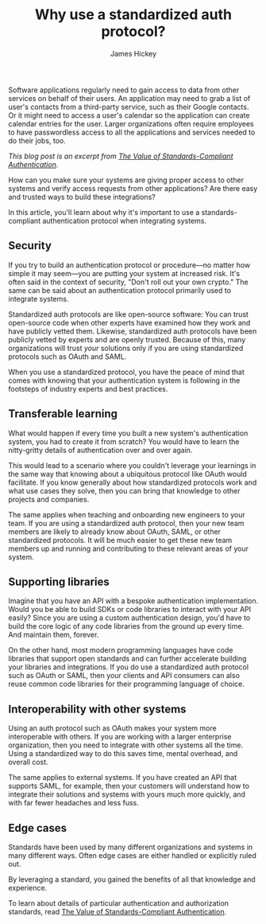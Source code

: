 ﻿---
layout: blog-post
title: Why use a standardized auth protocol?
description: Top highlights from the FusionAuth forum in May.
author: James Hickey
image: blogs/may-2021-forum-highlights/nextauth-sso-with-the-login-api-and-duplicate-key-errors-header-image.png
category: blog
tags: topic-forum-posts
excerpt_separator: "<!--more-->"
---

Software applications regularly need to gain access to data from other services on behalf of their users. An application may need to grab a list of user's contacts from a third-party service, such as their Google contacts. Or it might need to access a user's calendar so the application can create calendar entries for the user. Larger organizations often require employees to have passwordless access to all the applications and services needed to do their jobs, too.

<!--more-->

_This blog post is an excerpt from [The Value of Standards-Compliant Authentication](/learn/expert-advice/identity-basics/value-standards-compliant-authentication/)._

How can you make sure your systems are giving proper access to other systems and verify access requests from other applications? Are there easy and trusted ways to build these integrations? 

In this article, you'll learn about why it's important to use a standards-compliant authentication protocol when integrating systems. 

## Security

If you try to build an authentication protocol or procedure—no matter how simple it may seem—you are putting your system at increased risk. It's often said in the context of security, "Don't roll out your own crypto." The same can be said about an authentication protocol primarily used to integrate systems.

Standardized auth protocols are like open-source software: You can trust open-source code when other experts have examined how they work and have publicly vetted them. Likewise, standardized auth protocols have been publicly vetted by experts and are openly trusted. Because of this, many organizations will trust _your_ solutions only if you are using standardized protocols such as OAuth and SAML.

When you use a standardized protocol, you have the peace of mind that comes with knowing that your authentication system is following in the footsteps of industry experts and best practices.

## Transferable learning

What would happen if every time you built a new system's authentication system, you had to create it from scratch? You would have to learn the nitty-gritty details of authentication over and over again.

This would lead to a scenario where you couldn't leverage your learnings in the same way that knowing about a ubiquitous protocol like OAuth would facilitate. If you know generally about how standardized protocols work and what use cases they solve, then you can bring that knowledge to other projects and companies.

The same applies when teaching and onboarding new engineers to your team. If you are using a standardized auth protocol, then your new team members are likely to already know about OAuth, SAML, or other standardized protocols. It will be much easier to get these new team members up and running and contributing to these relevant areas of your system.

## Supporting libraries

Imagine that you have an API with a bespoke authentication implementation. Would you be able to build SDKs or code libraries to interact with your API easily? Since you are using a custom authentication design, you'd have to build the core logic of any code libraries from the ground up every time. And maintain them, forever.

On the other hand, most modern programming languages have code libraries that support open standards and can further accelerate building your libraries and integrations. If you do use a standardized auth protocol such as OAuth or SAML, then your clients and API consumers can also reuse common code libraries for their programming language of choice.

## Interoperability with other systems

Using an auth protocol such as OAuth makes your system more interoperable with others. If you are working with a larger enterprise organization, then you need to integrate with other systems all the time. Using a standardized way to do this saves time, mental overhead, and overall cost.

The same applies to external systems. If you have created an API that supports SAML, for example, then your customers will understand how to integrate their solutions and systems with yours much more quickly, and with far fewer headaches and less fuss.

## Edge cases

Standards have been used by many different organizations and systems in many different ways. Often edge cases are either handled or explicitly ruled out. 

By leveraging a standard, you gained the benefits of all that knowledge and experience.

To learn about details of particular authentication and authorization standards, read [The Value of Standards-Compliant Authentication](/learn/expert-advice/identity-basics/value-standards-compliant-authentication/).
